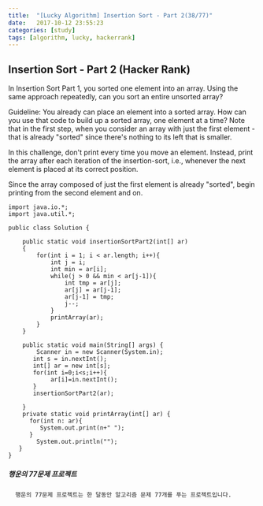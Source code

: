 ```yaml
---
title:  "[Lucky Algorithm] Insertion Sort - Part 2(38/77)"
date:   2017-10-12 23:55:23
categories: [study]
tags: [algorithm, lucky, hackerrank]
---
```

## Insertion Sort - Part 2 (Hacker Rank)
In Insertion Sort Part 1, you sorted one element into an array. Using the same approach repeatedly, can you sort an entire unsorted array?

Guideline: You already can place an element into a sorted array. How can you use that code to build up a sorted array, one element at a time? Note that in the first step, when you consider an array with just the first element - that is already "sorted" since there's nothing to its left that is smaller.

In this challenge, don't print every time you move an element. Instead, print the array after each iteration of the insertion-sort, i.e., whenever the next element is placed at its correct position.

Since the array composed of just the first element is already "sorted", begin printing from the second element and on.

```
import java.io.*;
import java.util.*;

public class Solution {

    public static void insertionSortPart2(int[] ar)
    {    
        for(int i = 1; i < ar.length; i++){
            int j = i;
            int min = ar[i];
            while(j > 0 && min < ar[j-1]){
                int tmp = ar[j];
                ar[j] = ar[j-1];
                ar[j-1] = tmp;
                j--;
            }
            printArray(ar);
        }
    }  

    public static void main(String[] args) {
        Scanner in = new Scanner(System.in);
       int s = in.nextInt();
       int[] ar = new int[s];
       for(int i=0;i<s;i++){
            ar[i]=in.nextInt();
       }
       insertionSortPart2(ar);    

    }    
    private static void printArray(int[] ar) {
      for(int n: ar){
         System.out.print(n+" ");
      }
        System.out.println("");
   }
}

```

##### 행운의 77문제 프로젝트
```
  행운의 77문제 프로젝트는 한 달동안 알고리즘 문제 77개를 푸는 프로젝트입니다.
```
